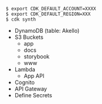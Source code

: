 

```shell
$ export CDK_DEFAULT_ACCOUNT=XXXX
$ export CDK_DEFAULT_REGION=XXX
$ cdk synth
```

* DynamoDB (table: Akello)
* S3 Buckets
  * app
  * docs
  * storybook
  * www
* Lambda
  * App API
* Cognito
* API Gateway
* Define Secrets

